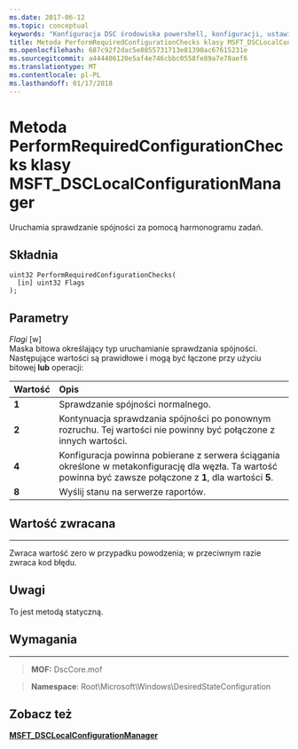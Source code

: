 ```yaml
---
ms.date: 2017-06-12
ms.topic: conceptual
keywords: "Konfiguracja DSC środowiska powershell, konfiguracji, ustawienia"
title: Metoda PerformRequiredConfigurationChecks klasy MSFT_DSCLocalConfigurationManager
ms.openlocfilehash: 687c92f2dac5e8855731713e81390ac67615231e
ms.sourcegitcommit: a444406120e5af4e746cbbc0558fe89a7e78aef6
ms.translationtype: MT
ms.contentlocale: pl-PL
ms.lasthandoff: 01/17/2018
---
```

# <a name="performrequiredconfigurationchecks-method-of-the-msftdsclocalconfigurationmanager-class"></a>Metoda PerformRequiredConfigurationChecks klasy MSFT_DSCLocalConfigurationManager

Uruchamia sprawdzanie spójności za pomocą harmonogramu zadań.

<a name="syntax"></a>Składnia
------

```mof
uint32 PerformRequiredConfigurationChecks(
  [in] uint32 Flags
);
```

<a name="parameters"></a>Parametry
----------

*Flagi* \[w\]  
Maska bitowa określający typ uruchamianie sprawdzania spójności. Następujące wartości są prawidłowe i mogą być łączone przy użyciu bitowej **lub** operacji:

|Wartość |Opis |
|:--- |:---|
|**1** | Sprawdzanie spójności normalnego. |
|**2** | Kontynuacja sprawdzania spójności po ponownym rozruchu. Tej wartości nie powinny być połączone z innych wartości. |
|**4** | Konfiguracja powinna pobierane z serwera ściągania określone w metakonfigurację dla węzła. Ta wartość powinna być zawsze połączone z **1**, dla wartości **5**. |
|**8** | Wyślij stanu na serwerze raportów. |

## <a name="return-value"></a>Wartość zwracana
------------

Zwraca wartość zero w przypadku powodzenia; w przeciwnym razie zwraca kod błędu.

## <a name="remarks"></a>Uwagi

To jest metodą statyczną.

## <a name="requirements"></a>Wymagania
------------
>**MOF:** DscCore.mof

>**Namespace**: Root\Microsoft\Windows\DesiredStateConfiguration


## <a name="see-also"></a>Zobacz też


[**MSFT_DSCLocalConfigurationManager**](msft-dsclocalconfigurationmanager.md)


 

 



